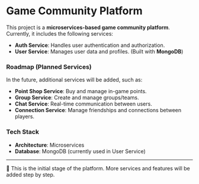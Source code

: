 # Game Community Platform

This project is a **microservices-based game community platform**.  
Currently, it includes the following services:

- **Auth Service**: Handles user authentication and authorization.
- **User Service**: Manages user data and profiles. (Built with **MongoDB**)

### Roadmap (Planned Services)
In the future, additional services will be added, such as:
- **Point Shop Service**: Buy and manage in-game points.
- **Group Service**: Create and manage groups/teams.
- **Chat Service**: Real-time communication between users.
- **Connection Service**: Manage friendships and connections between players.

### Tech Stack
- **Architecture**: Microservices
- **Database**: MongoDB (currently used in User Service)

---

🚀 This is the initial stage of the platform. More services and features will be added step by step.
